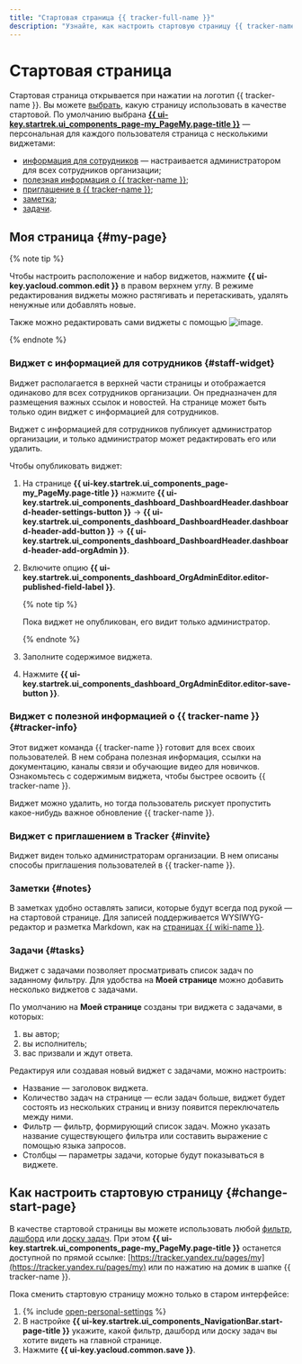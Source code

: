 ```yaml
---
title: "Стартовая страница {{ tracker-full-name }}"
description: "Узнайте, как настроить стартовую страницу {{ tracker-name }} под свои нужды."
---
```


# Стартовая страница


Стартовая страница открывается при нажатии на логотип {{ tracker-name }}. Вы можете [выбрать](#change-start-page), какую страницу использовать в качестве стартовой. По умолчанию выбрана [**{{ ui-key.startrek.ui_components_page-my_PageMy.page-title }}**](https://tracker.yandex.ru/pages/my) — персональная для каждого пользователя страница с несколькими виджетами:

* [информация для сотрудников](#staff-widget) — настраивается администратором для всех сотрудников организации;
* [полезная информация о {{ tracker-name }}](#tracker-info);
* [приглашение в {{ tracker-name }}](#invite);
* [заметка](#notes);
* [задачи](#tasks).

## Моя страница {#my-page}

{% note tip %}

Чтобы настроить расположение и набор виджетов, нажмите **{{ ui-key.yacloud.common.edit }}** в правом верхнем углу. В режиме редактирования виджеты можно растягивать и перетаскивать, удалять ненужные или добавлять новые.

Также можно редактировать сами виджеты с помощью ![image](../../_assets/tracker/dots.png).

{% endnote %}

### Виджет с информацией для сотрудников {#staff-widget}

Виджет располагается в верхней части страницы и отображается одинаково для всех сотрудников организации. Он предназначен для размещения важных ссылок и новостей. На странице может быть только один виджет с информацией для сотрудников.

Виджет с информацией для сотрудников публикует администратор организации, и только администратор может редактировать его или удалить.

Чтобы опубликовать виджет:
1. На странице **{{ ui-key.startrek.ui_components_page-my_PageMy.page-title }}** нажмите **{{ ui-key.startrek.ui_components_dashboard_DashboardHeader.dashboard-header-settings-button }}** → **{{ ui-key.startrek.ui_components_dashboard_DashboardHeader.dashboard-header-add-button }}** → **{{ ui-key.startrek.ui_components_dashboard_DashboardHeader.dashboard-header-add-orgAdmin }}**.
1. Включите опцию **{{ ui-key.startrek.ui_components_dashboard_OrgAdminEditor.editor-published-field-label }}**.

   {% note tip %}

   Пока виджет не опубликован, его видит только администратор.

   {% endnote %}

1. Заполните содержимое виджета.
1. Нажмите **{{ ui-key.startrek.ui_components_dashboard_OrgAdminEditor.editor-save-button }}**.

### Виджет с полезной информацией о {{ tracker-name }} {#tracker-info}

Этот виджет команда {{ tracker-name }} готовит для всех своих пользователей. В нем собрана полезная информация, ссылки на документацию, каналы связи и обучающие видео для новичков. Ознакомьтесь с содержимым виджета, чтобы быстрее освоить {{ tracker-name }}.

Виджет можно удалить, но тогда пользователь рискует пропустить какое-нибудь важное обновление {{ tracker-name }}.

### Виджет с приглашением в Tracker {#invite}

Виджет виден только администраторам организации. В нем описаны способы приглашения пользователей в {{ tracker-name }}.

### Заметки {#notes}

В заметках удобно оставлять записи, которые будут всегда под рукой — на стартовой странице. Для записей поддерживается WYSIWYG-редактор и разметка Markdown, как на [страницах {{ wiki-name }}](../../wiki/static-markup).

### Задачи {#tasks}

Виджет с задачами позволяет просматривать список задач по заданному фильтру. Для удобства на **Моей странице** можно добавить несколько виджетов с задачами.

По умолчанию на **Моей странице** созданы три виджета с задачами, в которых:
1. вы автор;
1. вы исполнитель;
1. вас призвали и ждут ответа.

Редактируя или создавая новый виджет с задачами, можно настроить:
* Название — заголовок виджета.
* Количество задач на странице — если задач больше, виджет будет состоять из нескольких страниц и внизу появится переключатель между ними.
* Фильтр — фильтр, формирующий список задач. Можно указать название существующего фильтра или составить выражение с помощью языка запросов.
* Столбцы — параметры задачи, которые будут показываться в виджете.

## Как настроить стартовую страницу {#change-start-page}



В качестве стартовой страницы вы можете использовать любой [фильтр](create-filter.md), [дашборд](dashboard.md) или [доску задач](../manager/create-agile-board.md). При этом **{{ ui-key.startrek.ui_components_page-my_PageMy.page-title }}** останется доступной по прямой ссылке: [https://tracker.yandex.ru/pages/my](https://tracker.yandex.ru/pages/my) или по нажатию на домик в шапке {{ tracker-name }}.

Пока сменить стартовую страницу можно только в старом интерфейсе:
1. {% include [open-personal-settings](../../_includes/tracker/open-personal-settings.md) %}
1. В настройке **{{ ui-key.startrek.ui_components_NavigationBar.start-page-title }}** укажите, какой фильтр, дашборд или доску задач вы хотите видеть на главной странице.
1. Нажмите **{{ ui-key.yacloud.common.save }}**.